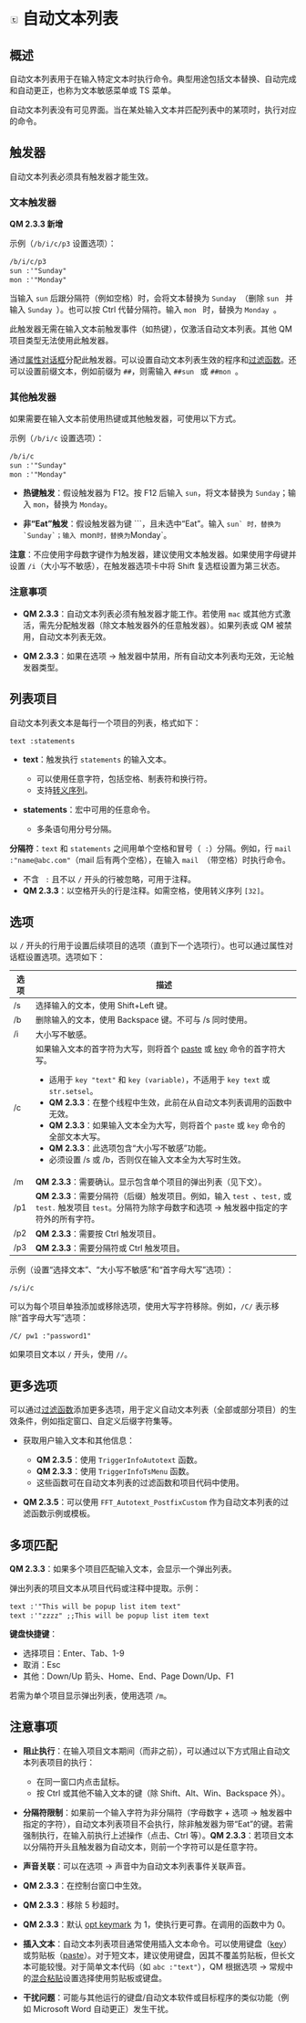 # <img src="../image/icon_tsm.gif"> 自动文本列表

## 概述

自动文本列表用于在输入特定文本时执行命令。典型用途包括文本替换、自动完成和自动更正，也称为文本敏感菜单或 TS 菜单。

自动文本列表没有可见界面。当在某处输入文本并匹配列表中的某项时，执行对应的命令。

## 触发器

自动文本列表必须具有触发器才能生效。

### 文本触发器

**QM 2.3.3 新增**

示例（`/b/i/c/p3` 设置选项）：

```qm
/b/i/c/p3
sun :'"Sunday"
mon :'"Monday"
```

当输入 `sun` 后跟分隔符（例如空格）时，会将文本替换为 `Sunday `（删除 `sun ` 并输入 `Sunday `）。也可以按 Ctrl 代替分隔符。输入 `mon ` 时，替换为 `Monday `。

此触发器无需在输入文本前触发事件（如热键），仅激活自动文本列表。其他 QM 项目类型无法使用此触发器。

通过[属性对话框](IDH_PROPERTIES.md)分配此触发器。可以设置自动文本列表生效的程序和[过滤函数](#MoreOptions)。还可以设置前缀文本，例如前缀为 `##`，则需输入 `##sun ` 或 `##mon `。

### 其他触发器

如果需要在输入文本前使用热键或其他触发器，可使用以下方式。

示例（`/b/i/c` 设置选项）：

```qm
/b/i/c
sun :'"Sunday"
mon :'"Monday"
```

- **热键触发**：假设触发器为 F12。按 F12 后输入 `sun`，将文本替换为 `Sunday`；输入 `mon`，替换为 `Monday`。

- **非“Eat”触发**：假设触发器为键 ```，且未选中“Eat”。输入 ``sun` 时，替换为 `Sunday`；输入 ``mon` 时，替换为 `Monday`。

**注意**：不应使用字母数字键作为触发器，建议使用文本触发器。如果使用字母键并设置 `/i`（大小写不敏感），在触发器选项卡中将 Shift 复选框设置为第三状态。

### 注意事项

- **QM 2.3.3**：自动文本列表必须有触发器才能工作。若使用 `mac` 或其他方式激活，需先分配触发器（除文本触发器外的任意触发器）。如果列表或 QM 被禁用，自动文本列表无效。

- **QM 2.3.3**：如果在选项 -> 触发器中禁用，所有自动文本列表均无效，无论触发器类型。

## 列表项目

自动文本列表文本是每行一个项目的列表，格式如下：

```qm
text :statements
```

- **text**：触发执行 `statements` 的输入文本。
  - 可以使用任意字符，包括空格、制表符和换行符。
  - 支持[转义序列](IDP_CONSTANT.md)。

- **statements**：宏中可用的任意命令。
  - 多条语句用分号分隔。

**分隔符**：`text` 和 `statements` 之间用单个空格和冒号（` :`）分隔。例如，行 `mail  :"name@abc.com"`（mail 后有两个空格），在输入 ``mail ``（带空格）时执行命令。

- 不含 ` :` 且不以 `/` 开头的行被忽略，可用于注释。
- **QM 2.3.3**：以空格开头的行是注释。如需空格，使用转义序列 `[32]`。

## 选项

以 `/` 开头的行用于设置后续项目的选项（直到下一个选项行）。也可以通过属性对话框设置选项。选项如下：

| 选项 | 描述 |
|------|------|
| /s   | 选择输入的文本，使用 Shift+Left 键。 |
| /b   | 删除输入的文本，使用 Backspace 键。不可与 /s 同时使用。 |
| /i   | 大小写不敏感。 |
| /c   | 如果输入文本的首字符为大写，则将首个 [paste](IDP_PASTE.md) 或 [key](IDP_KEY.md) 命令的首字符大写。<ul><li>适用于 `key "text"` 和 `key (variable)`，不适用于 `key text` 或 `str.setsel`。</li><li>**QM 2.3.3**：在整个线程中生效，此前在从自动文本列表调用的函数中无效。</li><li>**QM 2.3.3**：如果输入文本全为大写，则将首个 `paste` 或 `key` 命令的全部文本大写。</li><li>**QM 2.3.3**：此选项包含“大小写不敏感”功能。</li><li>必须设置 /s 或 /b，否则仅在输入文本全为大写时生效。</li></ul> |
| /m   | **QM 2.3.3**：需要确认。显示包含单个项目的弹出列表（见下文）。 |
| /p1  | **QM 2.3.3**：需要分隔符（后缀）触发项目。例如，输入 `test `、`test,` 或 `test.` 触发项目 `test`。分隔符为除字母数字和选项 -> 触发器中指定的字符外的所有字符。 |
| /p2  | **QM 2.3.3**：需要按 Ctrl 触发项目。 |
| /p3  | **QM 2.3.3**：需要分隔符或 Ctrl 触发项目。 |

示例（设置“选择文本”、“大小写不敏感”和“首字母大写”选项）：

```qm
/s/i/c
```

可以为每个项目单独添加或移除选项，使用大写字符移除。例如，`/C/` 表示移除“首字母大写”选项：

```qm
/C/ pw1 :"password1"
```

如果项目文本以 `/` 开头，使用 `//`。

## <a name="MoreOptions"></a>更多选项

可以通过[过滤函数](IDH_TFF.md)添加更多选项，用于定义自动文本列表（全部或部分项目）的生效条件，例如指定窗口、自定义后缀字符集等。

- 获取用户输入文本和其他信息：
  - **QM 2.3.5**：使用 `TriggerInfoAutotext` 函数。
  - **QM 2.3.3**：使用 `TriggerInfoTsMenu` 函数。
  - 这些函数可在自动文本列表的过滤函数和项目代码中使用。

- **QM 2.3.5**：可以使用 `FFT_Autotext_PostfixCustom` 作为自动文本列表的过滤函数示例或模板。

## 多项匹配

**QM 2.3.3**：如果多个项目匹配输入文本，会显示一个弹出列表。

弹出列表的项目文本从项目代码或注释中提取。示例：

```qm
text :'"This will be popup list item text"
text :'"zzzz" ;;This will be popup list item text
```

**键盘快捷键**：
- 选择项目：Enter、Tab、1-9
- 取消：Esc
- 其他：Down/Up 箭头、Home、End、Page Down/Up、F1

若需为单个项目显示弹出列表，使用选项 `/m`。

## 注意事项

- **阻止执行**：在输入项目文本期间（而非之前），可以通过以下方式阻止自动文本列表项目的执行：
  - 在同一窗口内点击鼠标。
  - 按 Ctrl 或其他不输入文本的键（除 Shift、Alt、Win、Backspace 外）。

- **分隔符限制**：如果前一个输入字符为非分隔符（字母数字 + 选项 -> 触发器中指定的字符），自动文本列表项目不会执行，除非触发器为带“Eat”的键。若需强制执行，在输入前执行上述操作（点击、Ctrl 等）。**QM 2.3.3**：若项目文本以分隔符开头且触发器为自动文本，则前一个字符可以是任意字符。

- **声音关联**：可以在选项 -> 声音中为自动文本列表事件关联声音。

- **QM 2.3.3**：在控制台窗口中生效。

- **QM 2.3.3**：移除 5 秒超时。

- **QM 2.3.3**：默认 [opt keymark](IDP_OPT.md) 为 1，使执行更可靠。在调用的函数中为 0。

- **插入文本**：自动文本列表项目通常使用插入文本命令。可以使用键盘（[key](IDP_KEY.md)）或剪贴板（[paste](IDP_PASTE.md)）。对于短文本，建议使用键盘，因其不覆盖剪贴板，但长文本可能较慢。对于简单文本代码（如 `abc :"text"`），QM 根据选项 -> 常规中的[混合粘贴](IDP_PASTE.md)设置选择使用剪贴板或键盘。

- **干扰问题**：可能与其他运行的键盘/自动文本软件或目标程序的类似功能（例如 Microsoft Word 自动更正）发生干扰。